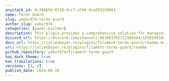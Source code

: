 ```yaml
---
anystack_id: 9c38669d-0728-4cc7-a7b0-dcad59156981
name: Terms Guard
slug: yebor974-terms-guard
author_slug: yebor974
categories: [panel-builder]
description: This plugin provides a comprehensive solution for managing the terms of used / services on your panels.
discord_url: https://discord.com/channels/883083792112300104/1250199396809703438
docs_url: https://julienboyer.re/plugins/filament-terms-guard/readme.md
url: https://julienboyer.re/plugins/filament-terms-guard/readme
github_repository: yebor974/filament-terms-guard
has_dark_theme: true
has_translations: true
versions: [3, 4]
publish_date: 2024-06-10
---
```

